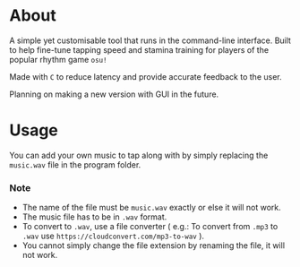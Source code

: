 # About
A simple yet customisable tool that runs in the command-line interface. Built to help fine-tune tapping speed and stamina training for players of the popular rhythm game `osu!`

Made with `C` to reduce latency and provide accurate feedback to the user.

Planning on making a new version with GUI in the future.

# Usage
You can add your own music to tap along with by simply replacing the `music.wav` file in the program folder.

### Note
- The name of the file must be `music.wav` exactly or else it will not work.
- The music file has to be in `.wav` format.
- To convert to `.wav`, use a file converter ( e.g.: To convert from `.mp3` to `.wav` use `https://cloudconvert.com/mp3-to-wav` ).
- You cannot simply change the file extension by renaming the file, it will not work.
